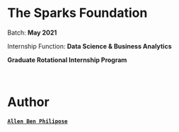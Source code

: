 # The Sparks Foundation 

Batch: **May 2021**

Internship Function: **Data Science & Business Analytics**

**Graduate Rotational Internship Program**

<br />

# Author 

#### [``Allen Ben Philipose``](https://abphilip.me/)
